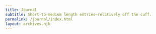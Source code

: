 ```yaml
---
title: Journal
subtitle: Short-to-medium length entries—relatively off the cuff.
permalink: /journal/index.html
layout: archives.njk
---
```

